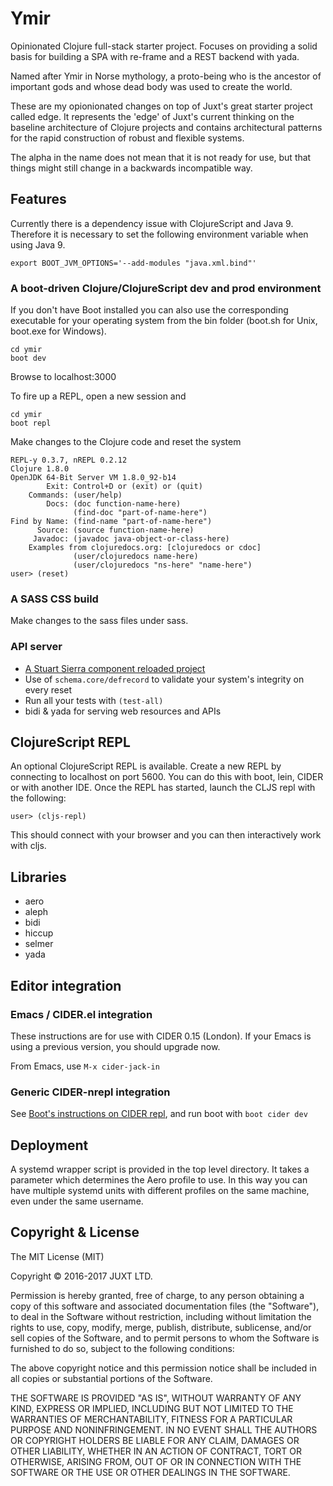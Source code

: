 # Ymir

Opinionated Clojure full-stack starter project. Focuses
on providing a solid basis for building a SPA with
re-frame and a REST backend with yada.

Named after Ymir in Norse mythology, a proto-being who is
the ancestor of important gods and whose dead body was used
to create the world.

These are my opionionated changes on top of Juxt's great starter 
project called edge. It represents the 'edge' of Juxt's current
thinking on the baseline architecture of Clojure projects and 
contains architectural patterns for the rapid construction of
robust and flexible systems.

The alpha in the name does not mean that it is not ready for use,
but that things might still change in a backwards incompatible
way.

## Features

Currently there is a dependency issue with ClojureScript and Java 9.
Therefore it is necessary to set the following environment 
variable when using Java 9.
 
```
export BOOT_JVM_OPTIONS='--add-modules "java.xml.bind"'
```

### A boot-driven Clojure/ClojureScript dev and prod environment

If you don't have Boot installed you can also use the
corresponding executable for your operating system
from the bin folder (boot.sh for Unix, boot.exe for
Windows).

```
cd ymir
boot dev
```

Browse to localhost:3000

To fire up a REPL, open a new session and

```
cd ymir
boot repl
```

Make changes to the Clojure code and reset the system

```
REPL-y 0.3.7, nREPL 0.2.12
Clojure 1.8.0
OpenJDK 64-Bit Server VM 1.8.0_92-b14
        Exit: Control+D or (exit) or (quit)
    Commands: (user/help)
        Docs: (doc function-name-here)
              (find-doc "part-of-name-here")
Find by Name: (find-name "part-of-name-here")
      Source: (source function-name-here)
     Javadoc: (javadoc java-object-or-class-here)
    Examples from clojuredocs.org: [clojuredocs or cdoc]
              (user/clojuredocs name-here)
              (user/clojuredocs "ns-here" "name-here")
user> (reset)
```

### A SASS CSS build

Make changes to the sass files under sass.

### API server

- [A Stuart Sierra component reloaded project](https://github.com/stuartsierra/component)
- Use of `schema.core/defrecord` to validate your system's integrity on every reset
- Run all your tests with `(test-all)`
- bidi & yada for serving web resources and APIs

## ClojureScript REPL

An optional ClojureScript REPL is available. Create a new REPL by connecting to localhost on port 5600. You can do this with boot, lein, CIDER or with another IDE. Once the REPL has started, launch the CLJS repl with the following:

```
user> (cljs-repl)
```

This should connect with your browser and you can then interactively work with cljs.

## Libraries

- aero
- aleph
- bidi
- hiccup
- selmer
- yada

## Editor integration

### Emacs / CIDER.el integration

These instructions are for use with CIDER 0.15 (London). If your Emacs is using
a previous version, you should upgrade now.

From Emacs, use `M-x cider-jack-in`

### Generic CIDER-nrepl integration

See [Boot's instructions on CIDER repl](https://github.com/boot-clj/boot/wiki/Cider-REPL#a-better-way), and run boot with `boot cider dev`

## Deployment

A systemd wrapper script is provided in the top level directory. It takes a parameter which determines the Aero profile to use. In this way you can have multiple systemd units with different profiles on the same machine, even under the same username.

## Copyright & License

The MIT License (MIT)

Copyright © 2016-2017 JUXT LTD.

Permission is hereby granted, free of charge, to any person obtaining a copy of this software and associated documentation files (the "Software"), to deal in the Software without restriction, including without limitation the rights to use, copy, modify, merge, publish, distribute, sublicense, and/or sell copies of the Software, and to permit persons to whom the Software is furnished to do so, subject to the following conditions:

The above copyright notice and this permission notice shall be included in all copies or substantial portions of the Software.

THE SOFTWARE IS PROVIDED "AS IS", WITHOUT WARRANTY OF ANY KIND, EXPRESS OR IMPLIED, INCLUDING BUT NOT LIMITED TO THE WARRANTIES OF MERCHANTABILITY, FITNESS FOR A PARTICULAR PURPOSE AND NONINFRINGEMENT. IN NO EVENT SHALL THE AUTHORS OR COPYRIGHT HOLDERS BE LIABLE FOR ANY CLAIM, DAMAGES OR OTHER LIABILITY, WHETHER IN AN ACTION OF CONTRACT, TORT OR OTHERWISE, ARISING FROM, OUT OF OR IN CONNECTION WITH THE SOFTWARE OR THE USE OR OTHER DEALINGS IN THE SOFTWARE.
